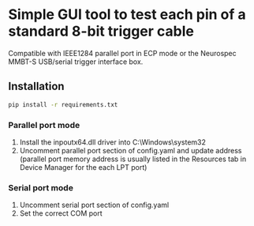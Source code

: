 # Simple GUI tool to test each pin of a standard 8-bit trigger cable
Compatible with IEEE1284 parallel port in ECP mode or the Neurospec MMBT-S USB/serial trigger interface box.

## Installation
``` bash
pip install -r requirements.txt
```

### Parallel port mode
1. Install the inpoutx64.dll driver into C:\Windows\system32
1. Uncomment parallel port section of config.yaml and update address (parallel port memory address is usually listed in the Resources tab in Device Manager for the each LPT port)

### Serial port mode
1. Uncomment serial port section of config.yaml
1. Set the correct COM port

